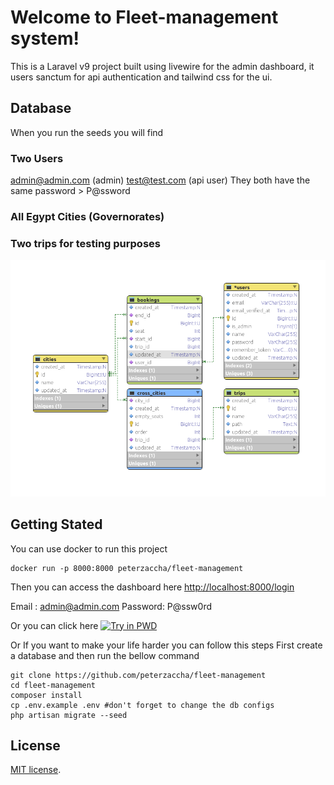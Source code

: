 # Welcome to Fleet-management system!

This is a Laravel v9 project built using livewire for the admin dashboard, it users sanctum for api authentication and tailwind css for the ui.

## Database

When you run the seeds you will find

### Two Users

admin@admin.com (admin)
test@test.com (api user)
They both have the same password > P@ssword

### All Egypt Cities (Governorates)

### Two trips for testing purposes

![enter image description here](https://raw.githubusercontent.com/peterzaccha/fleet-management/master/public/erd.png)

## Getting Stated

You can use docker to run this project

```
docker run -p 8000:8000 peterzaccha/fleet-management
```

Then you can access the dashboard here [http://localhost:8000/login](http://localhost:8000/login)

Email : admin@admin.com
Password: P@ssw0rd

Or you can click here
[![Try in PWD](https://raw.githubusercontent.com/play-with-docker/stacks/master/assets/images/button.png)](https://labs.play-with-docker.com/?stack=https://raw.githubusercontent.com/peterzaccha/fleet-management/master/docker-compose.yml)

Or If you want to make your life harder you can follow this steps
First create a database and then run the bellow command

```
git clone https://github.com/peterzaccha/fleet-management
cd fleet-management
composer install
cp .env.example .env #don't forget to change the db configs
php artisan migrate --seed
```

## License

[MIT license](https://opensource.org/licenses/MIT).
